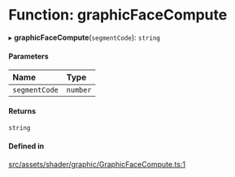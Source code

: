# Function: graphicFaceCompute

▸ **graphicFaceCompute**(`segmentCode`): `string`

#### Parameters

| Name | Type |
| :------ | :------ |
| `segmentCode` | `number` |

#### Returns

`string`

#### Defined in

[src/assets/shader/graphic/GraphicFaceCompute.ts:1](https://github.com/Orillusion/orillusion/blob/main/src/assets/shader/graphic/GraphicFaceCompute.ts#L1)
